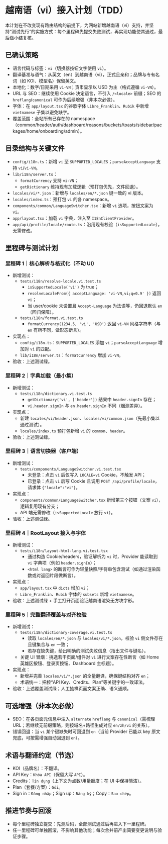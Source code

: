 # 越南语（vi）接入计划（TDD）

本计划在不改变现有路由结构的前提下，为网站新增越南语（vi）支持，并坚持“测试先行”的实施方式：每个里程碑先提交失败测试，再实现功能使其通过，最后做小结复核。

## 已确认策略
- 语言代码与标签：`vi`（切换器按钮文字使用 `vi`）。
- 翻译基准与语气：从英文（en）到越南语（vi），正式且亲和；品牌与专有名词（如 KOI、模型名）保留英文。
- 本地化：数字/日期采用 `vi-VN`；货币显示以 USD 为主（格式遵循 `vi-VN`）。
- URL 与 SEO：继续使用 Cookie 决定语言，不引入 `/<locale>` 前缀；SEO 的 `hreflang`/`canonical` 可作为后续增强（非本次必做）。
- 字体：在 `app/layout.tsx` 的谷歌字体 `Libre_Franklin`、`Rubik` 中新增 `vietnamese` 子集以避免缺字。
- 覆盖范围：全站所有已存在的 namespace（common/header/auth/dashboard/reasons/buckets/toasts/sidebar/packages/home/onboarding/admin）。

## 目录结构与关键文件
- `config/i18n.ts`：新增 `vi` 至 `SUPPORTED_LOCALES`；`parseAcceptLanguage` 支持 `vi`/`vi-VN`。
- `lib/i18n/server.ts`：
  - `formatCurrency` 支持 `vi-VN`；
  - `getDictionary` 维持现有加载逻辑（预打包优先，文件回退）。
- `locales/vi/*.json`：新增与 `locales/en/*.json` 键一致的 vi 版本。
- `locales/index.ts`：预打包 `vi` 的各 namespace。
- `components/common/LanguageSwitcher.tsx`：新增 `vi` 选项，按钮文案为 `vi`。
- `app/layout.tsx`：加载 `vi` 字典，注入至 `I18nClientProvider`。
- `app/api/profile/locale/route.ts`：沿用现有校验（`isSupportedLocale`），无需修改。

## 里程碑与测试计划

### 里程碑 1｜核心解析与格式化（不动 UI）
- 新增测试：
  - `tests/i18n/resolve-locale.vi.test.ts`
    - `isSupportedLocale('vi')` 为 true；
    - `resolveLocaleFrom({ acceptLanguage: 'vi-VN,vi;q=0.9' })` 返回 `vi`；
    - 当 user/cookie 未设置且 `Accept-Language` 为法语等，仍回退默认 `en`（回归保障）。
  - `tests/i18n/format.vi.test.ts`
    - `formatCurrency(1234.5, 'vi', 'USD')` 返回 `vi-VN` 风格字符串（与 `en` 有所不同，做形态断言）。
- 实现点：
  - `config/i18n.ts`：`SUPPORTED_LOCALES` 添加 `vi`；`parseAcceptLanguage` 增加对 `vi` 的匹配。
  - `lib/i18n/server.ts`：`formatCurrency` 增加 `vi-VN`。
- 验收：上述测试绿。

### 里程碑 2｜字典加载（最小集）
- 新增测试：
  - `tests/i18n/dictionary.vi.test.ts`
    - `getDictionary('vi', ['header'])` 结果中 `header.signIn` 存在；
    - `vi.header.signIn` 与 `en.header.signIn` 不同（烟测差异）。
- 实现点：
  - 新建 `locales/vi/header.json`、`locales/vi/common.json`（先最小集以通过测试）。
  - `locales/index.ts` 预打包新增 `vi` 的 `common`、`header`。
- 验收：上述测试绿。

### 里程碑 3｜语言切换器（客户端）
- 新增测试：
  - `tests/components/LanguageSwitcher.vi.test.tsx`
    - 未登录：点击 `vi` 后仅写入 `LOCALE=vi` Cookie，不触发 API；
    - 已登录：点击 `vi` 后写 Cookie 且调用 `POST /api/profile/locale`，请求体 `{"locale":"vi"}`。
- 实现点：
  - `components/common/LanguageSwitcher.tsx` 新增第三个按钮（文案 `vi`），逻辑复用现有分支；
  - API 端无需修改（`isSupportedLocale` 放行 `vi`）。
- 验收：上述测试绿。

### 里程碑 4｜RootLayout 接入与字体
- 新增测试：
  - `tests/i18n/layout-html-lang.vi.test.tsx`
    - 通过构造 Cookie/headers，验证解析为 `vi` 时，Provider 能读取到 `vi` 字典项（例如 `header.signIn`）；
    - `<html lang>` 的断言可作为轻量快照/字符串包含测试（如通过渲染函数或对返回片段做断言）。
- 实现点：
  - `app/layout.tsx` 中 `dicts` 增加 `vi`；
  - `Libre_Franklin`、`Rubik` 字体的 `subsets` 新增 `vietnamese`。
- 验收：上述测试绿 + 手工打开页面验证越南语渲染无方块字形。

### 里程碑 5｜完整翻译覆盖与对齐校验
- 新增测试：
  - `tests/i18n/dictionary-coverage.vi.test.ts`
    - 读取 `locales/en/*.json` 与 `locales/vi/*.json`，校验 `vi` 侧文件存在且键集合与 `en` 一致；
    - 若存在缺失键，给出明确的测试失败信息（指出文件与键名）。
  - 关键 UI 冒烟：挑选若干页面/组件对 `vi` 进行文案存在性断言（如 Home 英雄区按钮、登录页按钮、Dashboard 主标题）。
- 实现点：
  - 新增并完善 `locales/vi/*.json` 的全量翻译，确保键结构对齐 `en`；
  - 术语统一：把控“API Key、Credits、Plan”等关键字的一致译法。
- 验收：上述覆盖测试绿；人工抽样页面文案正确、语义通顺。

## 可选增强（非本次必做）
- SEO：在各页面元信息中注入 `alternate` `hreflang` 与 `canonical`（需梳理 URL；若继续无前缀策略，则按域名+路径生成对应 `en/zh/vi` 的关系）。
- 错误回退：当 `vi` 某个键缺失时可回退到 `en`（当前 Provider 已能以 key 原文兜底，可按需增强自动回退到 `en`）。

## 术语与翻译约定（节选）
- KOI（品牌名）：不翻译。
- API Key：`Khóa API`（保留大写 `API`）。
- Credits：`Tín dụng`（上下文为点数/用量额度；在 UI 中保持简洁）。
- Plan（套餐/方案）：`Gói`。
- Sign in：`Đăng nhập`；Sign up：`Đăng ký`；Copy：`Sao chép`。

## 推进节奏与回滚
- 每个里程碑独立提交：先测后码，全部测试通过后再进入下一里程碑。
- 任一里程碑可单独回滚，不影响其他功能；每次合并前产出简要变更说明与验证步骤。

